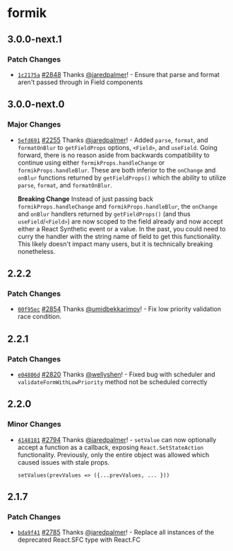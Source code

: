 # formik

## 3.0.0-next.1

### Patch Changes

- [`1c2175a`](https://github.com/formium/formik/commit/1c2175a24b1d1223b4cdedf424ef62057edf0063) [#2848](https://github.com/formium/formik/pull/2848) Thanks [@jaredpalmer](https://github.com/jaredpalmer)! - Ensure that parse and format aren't passed through in Field components

## 3.0.0-next.0

### Major Changes

- [`5efd691`](https://github.com/formium/formik/commit/5efd691b8784fda6645d362189f55c618f030758) [#2255](https://github.com/formium/formik/pull/2255) Thanks [@jaredpalmer](https://github.com/jaredpalmer)! - Added `parse`, `format`, and `formatOnBlur` to `getFieldProps` options, `<Field>`, and `useField`. Going forward, there is no reason aside from backwards compatibility to continue using either `formikProps.handleChange` or `formikProps.handleBlur`. These are both inferior to the `onChange` and `onBlur` functions returned by `getFieldProps()` which the ability to utilize `parse`, `format`, and `formatOnBlur`.

  **Breaking Change**
  Instead of just passing back `formikProps.handleChange` and `formikProps.handleBlur`, the `onChange` and `onBlur` handlers returned by `getFieldProps()` (and thus `useField`/`<Field>`) are now scoped to the field already and now accept either a React Synthetic event or a value. In the past, you could need to curry the handler with the string name of field to get this functionality. This likely doesn't impact many users, but it is technically breaking nonetheless.

## 2.2.2

### Patch Changes

- [`00f95ec`](https://github.com/formium/formik/commit/00f95ec4ec5266eed8ad4e97b76321205c704d51) [#2854](https://github.com/formium/formik/pull/2854) Thanks [@umidbekkarimov](https://github.com/umidbekkarimov)! - Fix low priority validation race condition.

## 2.2.1

### Patch Changes

- [`e04886d`](https://github.com/formium/formik/commit/e04886db15c7e9b96516b4bd5a1b89d0e895bb7d) [#2820](https://github.com/formium/formik/pull/2820) Thanks [@wellyshen](https://github.com/wellyshen)! - Fixed bug with scheduler and `validateFormWithLowPriority` method not be scheduled correctly

## 2.2.0

### Minor Changes

- [`4148181`](https://github.com/formium/formik/commit/41481819f9187de79c4d948aeaa4ca1d33c53ed7) [#2794](https://github.com/formium/formik/pull/2794) Thanks [@jaredpalmer](https://github.com/jaredpalmer)! - `setValue` can now optionally accept a function as a callback, exposing `React.SetStateAction` functionality. Previously, only the entire object was
  allowed which caused issues with stale props.

  ```tsx
  setValues(prevValues => ({...prevValues, ... }))
  ```

## 2.1.7

### Patch Changes

- [`bda9f41`](https://github.com/formium/formik/commit/bda9f41931fac382eec26b4f1283b881b6bbc240) [#2785](https://github.com/formium/formik/pull/2785) Thanks [@jaredpalmer](https://github.com/jaredpalmer)! - Replace all instances of the deprecated React.SFC type with React.FC
